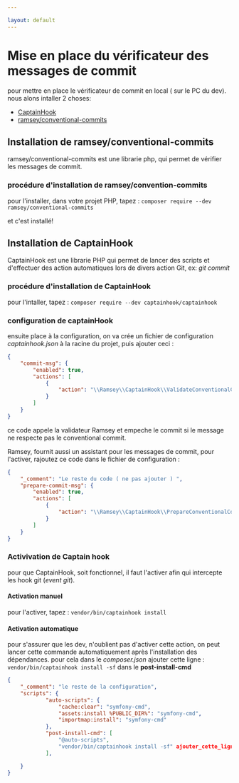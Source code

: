 ```yaml
---

layout: default
---
```



# Mise en place du vérificateur des messages de commit

pour mettre en place le vérificateur de commit en local ( sur le PC du dev). 
nous alons intaller 2 choses: 

- [CaptainHook](https://php.captainhook.info/index.html)
- [ramsey/conventional-commits](ramsey/conventional-commits)


## Installation de ramsey/conventional-commits

ramsey/conventional-commits est une librarie php, qui permet de vérifier les messages de commit. 

### procédure d'installation de ramsey/convention-commits

pour l'installer, dans votre projet PHP, tapez : `composer require --dev ramsey/conventional-commits`

et c'est installé!

## Installation de CaptainHook

CaptainHook est une librarie PHP qui permet de lancer des scripts et d'effectuer des action automatiques lors de divers action Git, ex: _git commit_ 

### procédure d'installation de CaptainHook 

pour l'intaller, tapez : `composer require --dev captainhook/captainhook`

### configuration de captainHook

ensuite place à la configuration, on va crée un fichier de configuration _captainhook.json_ à la racine du projet, puis ajouter ceci : 

```json
{
    "commit-msg": {
        "enabled": true,
        "actions": [
            {
                "action": "\\Ramsey\\CaptainHook\\ValidateConventionalCommit"
            }
        ]
    }
}
```

ce code appele la validateur Ramsey et empeche le commit si le message ne respecte pas le conventional commit. 

Ramsey, fournit aussi un assistant pour les messages de commit, pour l'activer, rajoutez ce code dans le fichier de configuration : 

```json
{
    "_comment": "Le reste du code ( ne pas ajouter ) ",
    "prepare-commit-msg": {
        "enabled": true,
        "actions": [
            {
                "action": "\\Ramsey\\CaptainHook\\PrepareConventionalCommit"
            }
        ]
    }
}
```

### Activivation de Captain hook

pour que CaptainHook, soit fonctionnel, il faut l'activer afin qui intercepte les hook git (_event git_). 

#### Activation manuel

pour l'activer, tapez : `vendor/bin/captainhook install`

#### Activation automatique

pour s'assurer que les dev, n'oublient pas d'activer cette action, on peut lancer cette commande automatiquement après l'installation des dépendances. pour cela dans le _composer.json_ ajouter cette ligne : `vendor/bin/captainhook install -sf` dans le **post-install-cmd**

```json
{
    "_comment": "le reste de la configuration",
    "scripts": {
            "auto-scripts": {
                "cache:clear": "symfony-cmd",
                "assets:install %PUBLIC_DIR%": "symfony-cmd",
                "importmap:install": "symfony-cmd"
            },
            "post-install-cmd": [
                "@auto-scripts", 
                "vendor/bin/captainhook install -sf" ajouter_cette_ligne
            ],

    }
}
```







